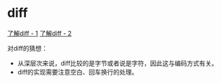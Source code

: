 # diff
[了解diff - 1](http://www.ruanyifeng.com/blog/2012/08/how_to_read_diff.html)
[了解diff - 2](http://www.cnblogs.com/peida/archive/2012/12/12/2814048.html)

对diff的猜想：
* 从深层次来说，diff比较的是字节或者说是字符，因此这与编码方式有关。
* diff的实现需要注意空白、回车换行的处理。